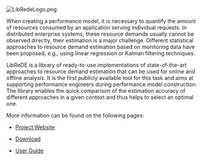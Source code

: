 ![LibRedeLogo.png](https://bitbucket.org/repo/8RpnEj/images/1942891090-LibRedeLogo.png)

When creating a performance model, it is necessary to quantify the amount of resources consumed by an application serving individual requests. In distributed enterprise systems, these resource demands usually cannot be observed directly, their estimation is a major challenge. Different statistical approaches to resource demand estimation based on monitoring data have been proposed, e.g., using linear regression or Kalman filtering techniques.

LibReDE is a library of ready-to-use implementations of state-of-the-art approaches to resource demand estimation that can be used for online and offline analysis. It is the first publicly available tool for this task and aims at supporting performance engineers during performance model construction. The library enables the quick comparison of the estimation accuracy of different approaches in a given context and thus helps to select an optimal one.

More information can be found on the following pages:

* [Project Website](http://descartes.tools/librede)

* [Download](https://se.informatik.uni-wuerzburg.de/software-engineering-group/tools/librede/download/)

* [User Guide](http://se.informatik.uni-wuerzburg.de/fileadmin/10030200/user_upload/librede/LibReDE_UserGuide.pdf)
